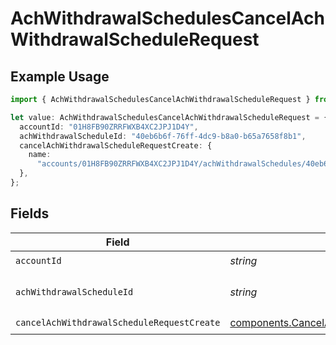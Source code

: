# AchWithdrawalSchedulesCancelAchWithdrawalScheduleRequest

## Example Usage

```typescript
import { AchWithdrawalSchedulesCancelAchWithdrawalScheduleRequest } from "@apexfintechsolutions/ascend-sdk/models/operations";

let value: AchWithdrawalSchedulesCancelAchWithdrawalScheduleRequest = {
  accountId: "01H8FB90ZRRFWXB4XC2JPJ1D4Y",
  achWithdrawalScheduleId: "40eb6b6f-76ff-4dc9-b8a0-b65a7658f8b1",
  cancelAchWithdrawalScheduleRequestCreate: {
    name:
      "accounts/01H8FB90ZRRFWXB4XC2JPJ1D4Y/achWithdrawalSchedules/40eb6b6f-76ff-4dc9-b8a0-b65a7658f8b1",
  },
};
```

## Fields

| Field                                                                                                                      | Type                                                                                                                       | Required                                                                                                                   | Description                                                                                                                | Example                                                                                                                    |
| -------------------------------------------------------------------------------------------------------------------------- | -------------------------------------------------------------------------------------------------------------------------- | -------------------------------------------------------------------------------------------------------------------------- | -------------------------------------------------------------------------------------------------------------------------- | -------------------------------------------------------------------------------------------------------------------------- |
| `accountId`                                                                                                                | *string*                                                                                                                   | :heavy_check_mark:                                                                                                         | The account id.                                                                                                            | 01H8FB90ZRRFWXB4XC2JPJ1D4Y                                                                                                 |
| `achWithdrawalScheduleId`                                                                                                  | *string*                                                                                                                   | :heavy_check_mark:                                                                                                         | The achWithdrawalSchedule id.                                                                                              | 40eb6b6f-76ff-4dc9-b8a0-b65a7658f8b1                                                                                       |
| `cancelAchWithdrawalScheduleRequestCreate`                                                                                 | [components.CancelAchWithdrawalScheduleRequestCreate](../../models/components/cancelachwithdrawalschedulerequestcreate.md) | :heavy_check_mark:                                                                                                         | N/A                                                                                                                        |                                                                                                                            |